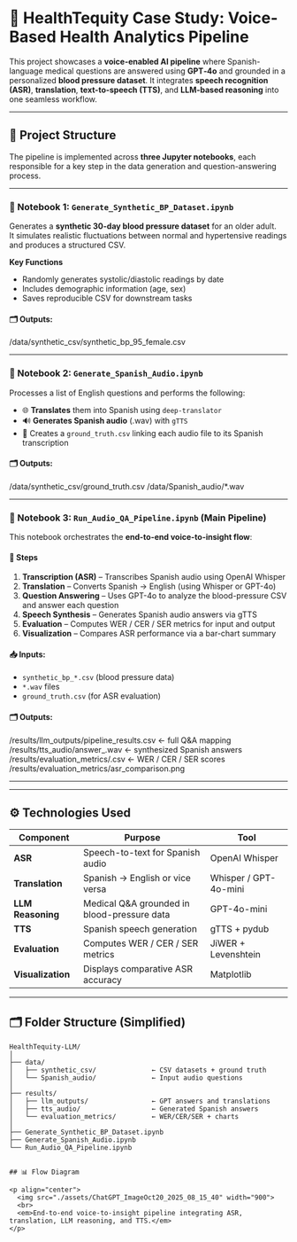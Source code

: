 # 🧩 HealthTequity Case Study: Voice-Based Health Analytics Pipeline

This project showcases a **voice-enabled AI pipeline** where Spanish-language medical questions are answered using **GPT‑4o** and grounded in a personalized **blood pressure dataset**. It integrates **speech recognition (ASR)**, **translation**, **text-to-speech (TTS)**, and **LLM-based reasoning** into one seamless workflow.

---

## 🔧 Project Structure

The pipeline is implemented across **three Jupyter notebooks**, each responsible for a key step in the data generation and question-answering process.

---

### 📘 Notebook 1: `Generate_Synthetic_BP_Dataset.ipynb`

Generates a **synthetic 30-day blood pressure dataset** for an older adult.  
It simulates realistic fluctuations between normal and hypertensive readings and produces a structured CSV.

**Key Functions**
- Randomly generates systolic/diastolic readings by date
- Includes demographic information (age, sex)
- Saves reproducible CSV for downstream tasks

#### 🗂️ Outputs:
/data/synthetic_csv/synthetic_bp_95_female.csv


---

### 📘 Notebook 2: `Generate_Spanish_Audio.ipynb`

Processes a list of English questions and performs the following:

- 🌐 **Translates** them into Spanish using `deep-translator`
- 🔊 **Generates Spanish audio** (.wav) with `gTTS`
- 🧾 Creates a `ground_truth.csv` linking each audio file to its Spanish transcription

#### 🗂️ Outputs:
/data/synthetic_csv/ground_truth.csv
/data/Spanish_audio/*.wav


---

### 📘 Notebook 3: `Run_Audio_QA_Pipeline.ipynb` (Main Pipeline)

This notebook orchestrates the **end-to-end voice-to-insight flow**:

#### 🔹 Steps
1. **Transcription (ASR)** – Transcribes Spanish audio using OpenAI Whisper  
2. **Translation** – Converts Spanish → English (using Whisper or GPT-4o)  
3. **Question Answering** – Uses GPT-4o to analyze the blood-pressure CSV and answer each question  
4. **Speech Synthesis** – Generates Spanish audio answers via gTTS  
5. **Evaluation** – Computes WER / CER / SER metrics for input and output  
6. **Visualization** – Compares ASR performance via a bar-chart summary  

#### 📥 Inputs:
- `synthetic_bp_*.csv` (blood pressure data)
- `*.wav` files
-  `ground_truth.csv` (for ASR evaluation)

#### 🗂️ Outputs:
/results/llm_outputs/pipeline_results.csv ← full Q&A mapping
/results/tts_audio/answer_.wav ← synthesized Spanish answers
/results/evaluation_metrics/.csv ← WER / CER / SER scores
/results/evaluation_metrics/asr_comparison.png


---

---

## ⚙️ Technologies Used

| Component | Purpose | Tool |
|------------|----------|------|
| **ASR** | Speech-to-text for Spanish audio | OpenAI Whisper |
| **Translation** | Spanish → English or vice versa | Whisper / GPT-4o-mini |
| **LLM Reasoning** | Medical Q&A grounded in blood-pressure data | GPT-4o-mini |
| **TTS** | Spanish speech generation | gTTS + pydub |
| **Evaluation** | Computes WER / CER / SER metrics | JiWER + Levenshtein |
| **Visualization** | Displays comparative ASR accuracy | Matplotlib |

---

## 🗂 Folder Structure (Simplified)

```text
HealthTequity-LLM/
│
├── data/
│   ├── synthetic_csv/              ← CSV datasets + ground truth
│   └── Spanish_audio/              ← Input audio questions
│
├── results/
│   ├── llm_outputs/                ← GPT answers and translations
│   ├── tts_audio/                  ← Generated Spanish answers
│   └── evaluation_metrics/         ← WER/CER/SER + charts
│
├── Generate_Synthetic_BP_Dataset.ipynb
├── Generate_Spanish_Audio.ipynb
└── Run_Audio_QA_Pipeline.ipynb


## 📊 Flow Diagram

<p align="center">
  <img src="./assets/ChatGPT_ImageOct20_2025_08_15_40" width="900">
  <br>
  <em>End-to-end voice-to-insight pipeline integrating ASR, translation, LLM reasoning, and TTS.</em>
</p>

